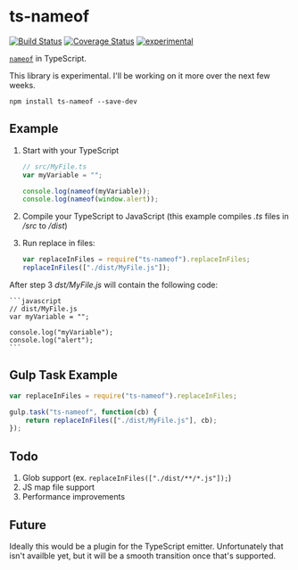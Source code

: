 ﻿ts-nameof
==========

[![Build Status](https://travis-ci.org/dsherret/ts-nameof.svg)](https://travis-ci.org/dsherret/ts-nameof)
[![Coverage Status](https://coveralls.io/repos/dsherret/ts-nameof/badge.svg?branch=master&service=github)](https://coveralls.io/github/dsherret/ts-nameof?branch=master)
[![experimental](http://badges.github.io/stability-badges/dist/experimental.svg)](http://github.com/badges/stability-badges)

[`nameof`](https://msdn.microsoft.com/en-us/library/dn986596.aspx) in TypeScript.

This library is experimental. I'll be working on it more over the next few weeks.

```
npm install ts-nameof --save-dev
```

## Example

1. Start with your TypeScript

    ```typescript
    // src/MyFile.ts
    var myVariable = "";

    console.log(nameof(myVariable));
    console.log(nameof(window.alert));
    ```

2. Compile your TypeScript to JavaScript (this example compiles *.ts* files in */src* to */dist*)

3. Run replace in files:

    ```javascript
    var replaceInFiles = require("ts-nameof").replaceInFiles;
    replaceInFiles(["./dist/MyFile.js"]);
    ```

After step 3 *dst/MyFile.js* will contain the following code:

    ```javascript
    // dist/MyFile.js
    var myVariable = "";

    console.log("myVariable");
    console.log("alert");
    ```

## Gulp Task Example

```typescript
var replaceInFiles = require("ts-nameof").replaceInFiles;

gulp.task("ts-nameof", function(cb) {
    return replaceInFiles(["./dist/MyFile.js"], cb);
});
```

## Todo

1. Glob support (ex. `replaceInFiles(["./dist/**/*.js"]);`)
2. JS map file support
3. Performance improvements

## Future

Ideally this would be a plugin for the TypeScript emitter. Unfortunately that isn't availble yet, but it will be a smooth transition once that's supported.
